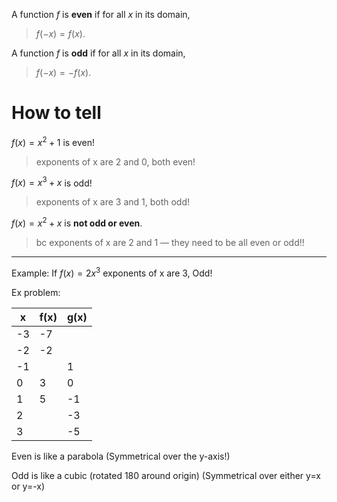 A function $f$ is **even** if for all $x$ in its domain,
> $f(-x) = f(x)$.

A function $f$ is **odd** if for all $x$ in its domain,
> $f(-x) = -f(x)$.

# How to tell
$f(x)=x^2+1$  is even!
> exponents of x are 2 and 0, both even! 

$f(x)=x^3+x$ is odd!
> exponents of x are 3 and 1, both odd!

$f(x)=x^2+x$ is **not odd or even**.
> bc exponents of x are 2 and 1 — they need to be all even or odd!!








---
Example: If $f(x)=2x^3$  exponents of x are 3, Odd!

Ex problem:

| x   | f(x) | g(x) |
| --- | ---- | ---- |
| -3  | -7   |      |
| -2  | -2   |      |
| -1  |      | 1    |
| 0   | 3    | 0    |
| 1   | 5    | -1   |
| 2   |      | -3   |
| 3   |      | -5   |

Even is like a parabola (Symmetrical over the y-axis!)

Odd is like a cubic (rotated 180 around origin) (Symmetrical over either y=x or y=-x)